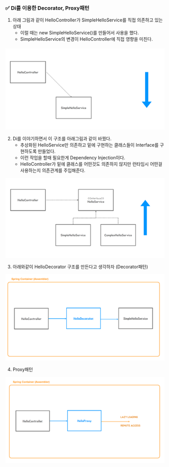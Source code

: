 ### ✅ Di를 이용한 Decorator, Proxy패턴

1. 아래 그림과 같이 HelloController가 SimpleHelloService를 직접 의존하고 있는 상태
   - 이럴 때는 new SimpleHelloService()를 만들어서 사용을 했다.
   - SimpleHelloService의 변경이 HelloController에 직접 영향을 미친다.
####
![img.png](img.png)

2. Di를 이야기하면서 이 구조를 아래그림과 같이 바꿨다.
   - 추상화된 HelloService만 의존하고 밑에 구현하는 클래스들이 Interface를 구현하도록 만들었다.
   - 이런 작업을 할때 필요한게 Dependency Injection이다.
   - HelloController가 밑에 클래스를 어떤것도 의존하지 않지만 런타임시 어떤걸 사용하는지 의존관계를 주입해준다.

![img_1.png](img_1.png)


3. 아래와같이 HelloDecorator 구조를 만든다고 생각하자 (Decorator패턴)

![img_2.png](img_2.png)

4. Proxy패턴

![img_3.png](img_3.png)